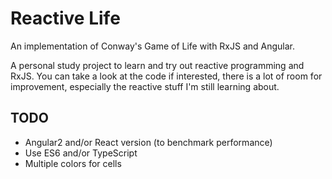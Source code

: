 # Reactive Life

An implementation of Conway's Game of Life with RxJS and Angular.

A personal study project to learn and try out reactive programming and RxJS.
You can take a look at the code if interested, there is a lot of room for improvement,
especially the reactive stuff I'm still learning about.

## TODO

* Angular2 and/or React version (to benchmark performance)
* Use ES6 and/or TypeScript
* Multiple colors for cells
